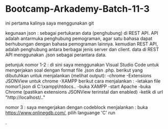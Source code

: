 # Bootcamp-Arkademy-Batch-11-3

ini pertama kalinya saya menggunakan git

kegunaan json : 
  sebagai pertukaran data (penghubung) di REST API. 
API adalah antarmuka penghubung pemograman, agar satu bahasa dapat berhubungan dengan bahasa pemograman lainnya.
kemudian REST API, adalah penghubung antara berbagai jenis server dan client. 
data di REST API menggunakan .json sebagai perantara data.

petunjuk nomor 1-2 :
di sini saya menggunakan Visual Studio Code untuk mengerjakan soal dengan format file .json dan .php. 
berikut yang dibutuhkan untuk menjalankan (melihat output):
  -chrome
  -Extensions JSONView untuk chrome
  -XAMPP
berikut cara menjalankan :
  -letakan file nomor1.json di C:\xampp\htdocs\..
  -buka XAMPP
  -start Apache
  -buka Chrome (pastikan extensions JSONView terinstal dan enabled)
  -ketik di url "http://localhost/.."
  
nomor 3 :
  saya mengerjakan dengan codeblock
  menjalankan : 
  buka https://www.onlinegdb.com/, pilih languange 'C'
  run

  
.

